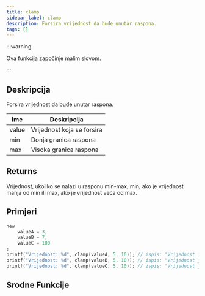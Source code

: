 ```yaml
---
title: clamp
sidebar_label: clamp
description: Forsira vrijednost da bude unutar raspona.
tags: []
---
```


:::warning

Ova funkcija započinje malim slovom.

:::

## Deskripcija

Forsira vrijednost da bude unutar raspona.

| Ime   | Deskripcija                    |
| ----- | ------------------------------ |
| value | Vrijednost koja se forsira     |
| min   | Donja granica raspona          |
| max   | Visoka granica raspona         |

## Returns

Vrijednost, ukoliko se nalazi u rasponu min-max, min, ako je vrijednost manja od min ili max, ako je vrijednost veća od max.

## Primjeri

```c
new
    valueA = 3,
    valueB = 7,
    valueC = 100
;
printf("Vrijednost: %d", clamp(valueA, 5, 10)); // ispis: "Vrijednost je: 5" zato što je 3 manje od 5
printf("Vrijednost: %d", clamp(valueB, 5, 10)); // ispis: "Vrijednost je: 7" zato što je 7 između 5 i 10
printf("Vrijednost: %d", clamp(valueC, 5, 10)); // ispis: "Vrijednost je: 10" zato što je 100 veće od 10
```

## Srodne Funkcije
